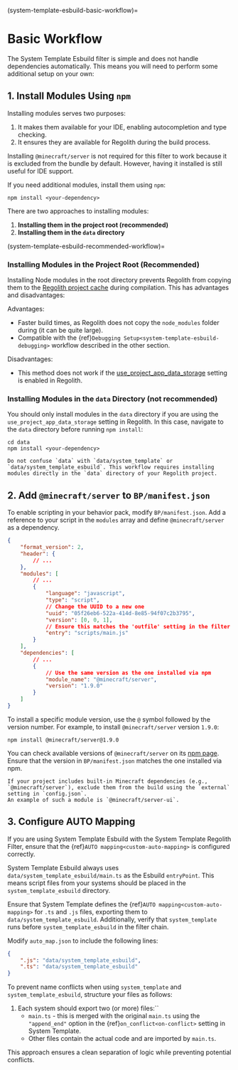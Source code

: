 (system-template-esbuild-basic-workflow)=
# Basic Workflow

The System Template Esbuild filter is simple and does not handle dependencies automatically. This means you will need to perform some additional setup on your own:

## 1. Install Modules Using `npm`

Installing modules serves two purposes:  

1. It makes them available for your IDE, enabling autocompletion and type checking.  
2. It ensures they are available for Regolith during the build process.  

Installing `@minecraft/server` is not required for this filter to work because it is excluded from the bundle by default. However, having it installed is still useful for IDE support.  

If you need additional modules, install them using `npm`:  

```
npm install <your-dependency>
```

There are two approaches to installing modules:  

1. **Installing them in the project root (recommended)**  
2. **Installing them in the `data` directory**  

(system-template-esbuild-recommended-workflow)=
### Installing Modules in the Project Root (Recommended)

Installing Node modules in the root directory prevents Regolith from copying them to the [Regolith project cache](https://regolith-docs.readthedocs.io/en/1.5.1/using-regolith/regolith-cache/#project-cache) during compilation. This has advantages and disadvantages:

Advantages:

- Faster build times, as Regolith does not copy the `node_modules` folder during (it can be quite large).
- Compatible with the {ref}`Debugging Setup<system-template-esbuild-debugging>` workflow described in the other section.

Disadvantages:

- This method does not work if the [use_project_app_data_storage](https://regolith-docs.readthedocs.io/en/1.5.1/using-regolith/user-configuration/#use-project-app-data-storage-bool) setting is enabled in Regolith.

### Installing Modules in the `data` Directory (not recommended)
You should only install modules in the `data` directory if you are using the `use_project_app_data_storage` setting in Regolith. In this case, navigate to the `data` directory before running `npm install`:

```
cd data
npm install <your-dependency>
```

```{warning}
Do not confuse `data` with `data/system_template` or `data/system_template_esbuild`. This workflow requires installing modules directly in the `data` directory of your Regolith project.
```

## 2. Add `@minecraft/server` to `BP/manifest.json`

To enable scripting in your behavior pack, modify `BP/manifest.json`. Add a reference to your script in the `modules` array and define `@minecraft/server` as a dependency.


```json
{
    "format_version": 2,
    "header": {
        // ...
    },
    "modules": [
        // ...
        {
            "language": "javascript",
            "type": "script",
            // Change the UUID to a new one
            "uuid": "05f26eb6-522a-414d-8e85-94f07c2b3795",
            "version": [0, 0, 1],
            // Ensure this matches the 'outfile' setting in the filter
            "entry": "scripts/main.js"
        }
    ],
    "dependencies": [
        // ...
        {
            // Use the same version as the one installed via npm
            "module_name": "@minecraft/server",
            "version": "1.9.0"
        }
    ]
}
```

To install a specific module version, use the `@` symbol followed by the version number. For example, to install `@minecraft/server` version `1.9.0`:

```
npm install @minecraft/server@1.9.0
```

You can check available versions of `@minecraft/server` on its [npm page](https://www.npmjs.com/package/@minecraft/server). Ensure that the version in `BP/manifest.json` matches the one installed via npm.

```{warning}
If your project includes built-in Minecraft dependencies (e.g., `@minecraft/server`), exclude them from the build using the `external` setting in `config.json`.  
An example of such a module is `@minecraft/server-ui`.
```

## 3. Configure AUTO Mapping

If you are using System Template Esbuild with the System Template Regolith Filter, ensure that the {ref}`AUTO mapping<custom-auto-mapping>` is configured correctly.  

System Template Esbuild always uses `data/system_template_esbuild/main.ts` as the Esbuild `entryPoint`. This means script files from your systems should be placed in the `system_template_esbuild` directory.

Ensure that System Template defines the {ref}`AUTO mapping<custom-auto-mapping>` for `.ts` and `.js` files, exporting them to `data/system_template_esbuild`. Additionally, verify that `system_template` runs before `system_template_esbuild` in the filter chain.

Modify `auto_map.json` to include the following lines:

```json
{
    ".js": "data/system_template_esbuild",
    ".ts": "data/system_template_esbuild"
}
```

To prevent name conflicts when using `system_template` and `system_template_esbuild`, structure your files as follows:

1. Each system should export two (or more) files:``
    - `main.ts` - this is merged with the original `main.ts` using the `"append_end"` option in the {ref}`on_conflict<on-conflict>` setting in System Template.  
    - Other files contain the actual code and are imported by `main.ts`.  

This approach ensures a clean separation of logic while preventing potential conflicts.
